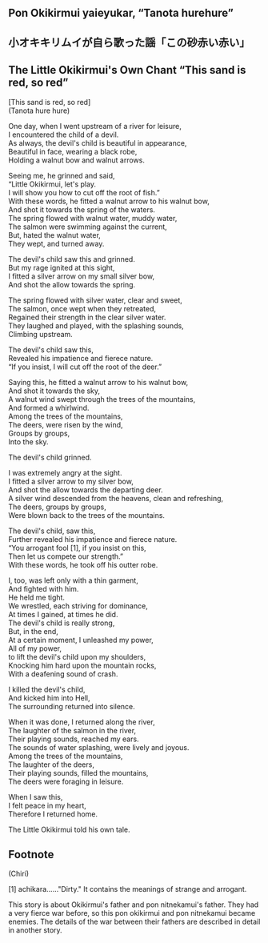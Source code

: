 ## Pon Okikirmui yaieyukar, “Tanota hurehure”   
## 小オキキリムイが自ら歌った謡「この砂赤い赤い」  
## The Little Okikirmui's Own Chant “This sand is red, so red”   
  
[This sand is red, so red]  
(Tanota hure hure)  
  
One day, when I went upstream of a river for leisure,  
I encountered the child of a devil.  
As always, the devil's child is beautiful in appearance,  
Beautiful in face, wearing a black robe,  
Holding a walnut bow and walnut arrows.  
  
Seeing me, he grinned and said,  
“Little Okikirmui, let's play.  
I will show you how to cut off the root of fish.”  
With these words, he fitted a walnut arrow to his walnut bow,  
And shot it towards the spring of the waters.  
The spring flowed with walnut water, muddy water,  
The salmon were swimming against the current,  
But, hated the walnut water,   
They wept, and turned away.   
  
The devil's child saw this and grinned.  
But my rage ignited at this sight,  
I fitted a silver arrow on my small silver bow,  
And shot the allow towards the spring.  
  
The spring flowed with silver water, clear and sweet,  
The salmon, once wept when they retreated,  
Regained their strength in the clear silver water.  
They laughed and played, with the splashing sounds,  
Climbing upstream.   
  
The devil's child saw this,   
Revealed his impatience and fierece nature.  
“If you insist, I will cut off the root of the deer.”  
  
Saying this, he fitted a walnut arrow to his walnut bow,  
And shot it towards the sky,  
A walnut wind swept through the trees of the mountains,  
And formed a whirlwind.  
Among the trees of the mountains,   
The deers, were risen by the wind,   
Groups by groups,   
Into the sky.  
  
The devil's child grinned.  
  
I was extremely angry at the sight.  
I fitted a silver arrow to my silver bow,  
And shot the allow towards the departing deer.  
A silver wind descended from the heavens, clean and refreshing,  
The deers, groups by groups,   
Were blown back to the trees of the mountains.  
  
The devil's child, saw this,   
Further revealed his impatience and fierece nature.  
“You arrogant fool [1], if you insist on this,   
Then let us compete our strength.”  
With these words, he took off his outter robe.  
  
I, too, was left only with a thin garment,  
And fighted with him.   
He held me tight.  
We wrestled, each striving for dominance,  
At times I gained, at times he did.  
The devil's child is really strong,  
But, in the end,  
At a certain moment, I unleashed my power,  
All of my power,  
to lift the devil's child upon my shoulders,  
Knocking him hard upon the mountain rocks,  
With a deafening sound of crash.  
  
I killed the devil's child,   
And kicked him into Hell,  
The surrounding returned into silence.  
  
When it was done, I returned along the river,  
The laughter of the salmon in the river,    
Their playing sounds, reached my ears.    
The sounds of water splashing, were lively and joyous.    
Among the trees of the mountains,  
The laughter of the deers,  
Their playing sounds, filled the mountains,  
The deers were foraging in leisure.  
  
When I saw this,  
I felt peace in my heart,   
Therefore I returned home.  
  
The Little Okikirmui told his own tale.   
  
## Footnote    
    
(Chiri)    
  
[1] achikara......"Dirty." It contains the meanings of strange and arrogant.  
  
This story is about Okikirmui's father and pon nitnekamui's father. They had a very fierce war before, so this pon okikirmui and pon nitnekamui became enemies. The details of the war between their fathers are described in detail in another story.